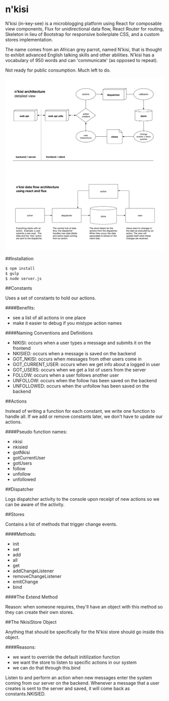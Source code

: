 # n'kisi

N'kisi (in-key-see) is a microblogging platform using React for composable view components, Flux for unidirectional data flow, React Router for routing, Skeleton in lieu of Bootstrap for responsive boilerplate CSS, and a custom stores implementation.  

The name comes from an African grey parrot, named N'kisi, that is thought to exhibit advanced English talking skills and other abilities.  N'kisi has a vocabulary of 950 words and can 'communicate' (as opposed to repeat).

Not ready for public consumption. Much left to do.

![](/diagrams/nkisi-architecture.png)
![](/diagrams/nkisi-data-flow.png)

##Installation
```shell
$ npm install
$ gulp
$ node server.js
```

##Constants

Uses a set of constants to hold our actions.

####Benefits:
- see a list of all actions in one place
- make it easier to debug if you mistype action names

####Naming Conventions and Definitions
- NIKISI: occurs when a user types a message and submits it on the frontend
- NKISIED: occurs when a message is saved on the backend
- GOT_NKISI: occurs when messages from other users come in
- GOT_CURRENT_USER: occurs when we get info about a logged in user
- GOT_USERS: occurs when we get a list of users from the server
- FOLLOW: occurs when a user follows another user
- UNFOLLOW: occurs when the follow has been saved on the backend
- UNFOLLOWED: occurs when the unfollow has been saved on the backend

##Actions

Instead of writing a function for each constant, we write one function to handle all.  If we add or remove constants later, we don't have to update our actions.

####Pseudo function names:
- nkisi
- nkisied
- gotNkisi
- gotCurrentUser
- gotUsers
- follow
- unfollow
- unfollowed

##Dispatcher

Logs dispatcher activity to the console upon receipt of new actions so we can be aware of the activity.

##Stores

Contains a list of methods that trigger change events.

####Methods:
- init
- set
- add
- all
- get
- addChangeListener
- removeChangeListener
- emitChange
- bind

####The Extend Method

Reason: when someone requires, they'll have an object with 
this method so they can create their own stores.

##The NkisiStore Object

Anything that should be specifically for the N'kisi store should go inside this object.

####Reasons:
- we want to override the default initilization function
- we want the store to listen to specific actions in our system
- we can do that through this.bind

Listen to and perform an action when new messages enter the system coming from our server on the backend.  Whenever a message that a user creates is sent to the server and saved, it will come back as constants.NKISIED.
